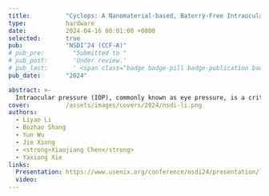```yaml
---
title:          "Cyclops: A Nanomaterial-based, Baterry-Free Intraocular Pressure (IOP) Monitoring System inside Contact Lens"
type:           hardware
date:           2024-04-16 00:01:00 +0800
selected:       true
pub:            "NSDI’24 (CCF-A)"
# pub_pre:        "Submitted to "
# pub_post:       'Under review.'
# pub_last:       ' <span class="badge badge-pill badge-publication badge-success">Spotlight</span>'
pub_date:       "2024"

abstract: >-
  Intraocular pressure (IOP), commonly known as eye pressure, is a critical physiological parameter related to health. Contact lens-based IOP sensing has garnered significant attention in research. Existing research has been focusing on developing the sensor itself, so the techniques used to read sensing data only support a reading range of several centimeters, becoming the main obstacle for real-world deployment. This paper presents Cyclops, the first battery-free IOP sensing system integrated into a contact lens, which overcomes the proximity constraints of traditional reading methods. Cyclops features a three-layer antenna comprising two metallic layers and a nanomaterial-based sensing layer in between. This innovative antenna serves a dual purpose, functioning as both a pressure sensor and a communication antenna simultaneously. The antenna is connected to an RFID chip, which utilizes a low-power self-tuning circuit to achieve high-precision pressure sensing, akin to a 9-bit ADC. Extensive experimental results demonstrate that Cyclops supports communication at meter-level distances, and its IOP measurement accuracy surpasses that of commercial portable IOP measurement devices.
cover:          /assets/images/covers/2024/nsdi-li.png
authors:
  - Liyao Li
  - Bozhao Shang
  - Yun Wu
  - Jie Xiong
  - <strong>Xiaojiang Chen</strong>
  - Yaxiong Xie
links:
  Presentation: https://www.usenix.org/conference/nsdi24/presentation/li-liyao
  video:   
---
```


